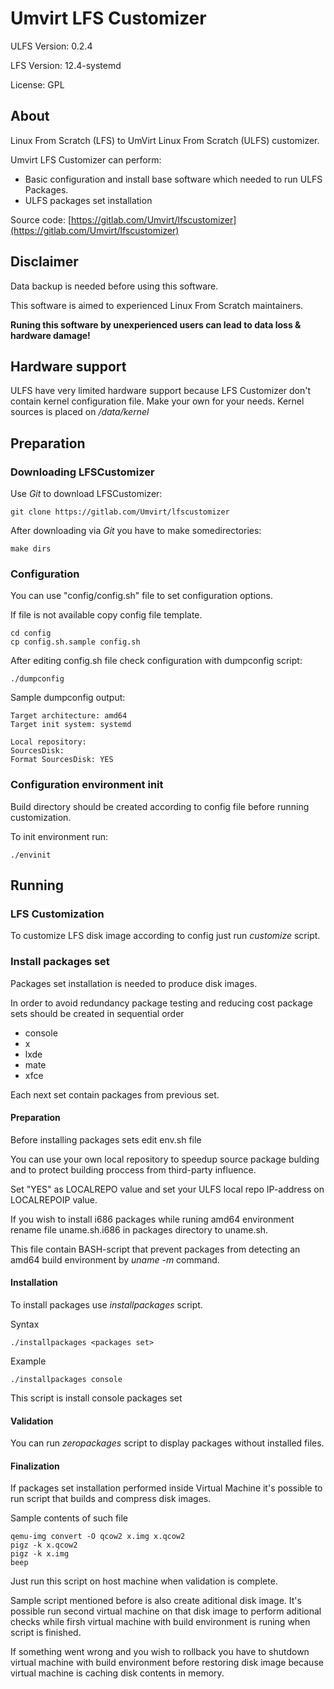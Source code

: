 # Umvirt LFS Customizer

ULFS Version: 0.2.4

LFS Version: 12.4-systemd

License: GPL

## About

Linux From Scratch (LFS) to UmVirt Linux From Scratch (ULFS) customizer.

Umvirt LFS Customizer can perform: 

* Basic configuration and install base software which needed to run ULFS Packages.
* ULFS packages set installation

Source code: [https://gitlab.com/Umvirt/lfscustomizer](https://gitlab.com/Umvirt/lfscustomizer)

## Disclaimer

Data backup is needed before using this software.

This software is aimed to experienced Linux From Scratch maintainers.

**Runing this software by unexperienced users can lead to data loss & hardware damage!**

## Hardware support

ULFS have very limited hardware support because LFS Customizer don't contain kernel configuration file. Make your own for your needs.
Kernel sources is placed on */data/kernel*

## Preparation

### Downloading LFSCustomizer

Use *Git* to download LFSCustomizer:

    git clone https://gitlab.com/Umvirt/lfscustomizer

After downloading via *Git* you have to make somedirectories:

    make dirs

### Configuration

You can use "config/config.sh" file to set configuration options.

If file is not available copy config file template.

    cd config
    cp config.sh.sample config.sh

After editing config.sh file check configuration with dumpconfig script:

    ./dumpconfig

Sample dumpconfig output:


    Target architecture: amd64
    Target init system: systemd
    
    Local repository: 
    SourcesDisk: 
    Format SourcesDisk: YES

### Configuration environment init

Build directory should be created according to config file before running customization.

To init environment run:

    ./envinit

## Running

### LFS Customization

To customize LFS disk image according to config just run *customize* script.

### Install packages set

Packages set installation is needed to produce disk images.

In order to avoid redundancy package testing and reducing cost package sets should be created in sequential order 

* console
* x
* lxde
* mate
* xfce

Each next set contain packages from previous set.

#### Preparation

Before installing packages sets edit env.sh file

You can use your own local repository to speedup source package bulding and to protect building proccess from third-party influence.

Set "YES" as LOCALREPO value and set your ULFS local repo IP-address on LOCALREPOIP value.

If you wish to install i686 packages while runing amd64 environment rename file uname.sh.i686 in packages directory to uname.sh.

This file contain BASH-script that prevent packages from detecting an amd64 build environment by *uname -m* command.

#### Installation

To install packages use *installpackages* script.

Syntax

    ./installpackages <packages set>

Example

    ./installpackages console

This script is install console packages set

#### Validation

You can run *zeropackages* script to display packages without installed files.

#### Finalization

If packages set installation performed inside Virtual Machine it's possible to run script that builds and compress disk images.

Sample contents of such file

    qemu-img convert -O qcow2 x.img x.qcow2
    pigz -k x.qcow2
    pigz -k x.img
    beep

Just run this script on host machine when validation is complete.

Sample script mentioned before is also create aditional disk image. 
It's possible run second virtual machine on that disk image to perform aditional checks while firsh virtual machine with build environment is runing when script is finished.

If something went wrong and you wish to rollback you have to shutdown virtual machine with build environment before restoring disk image because virtual machine is caching disk contents in memory.


